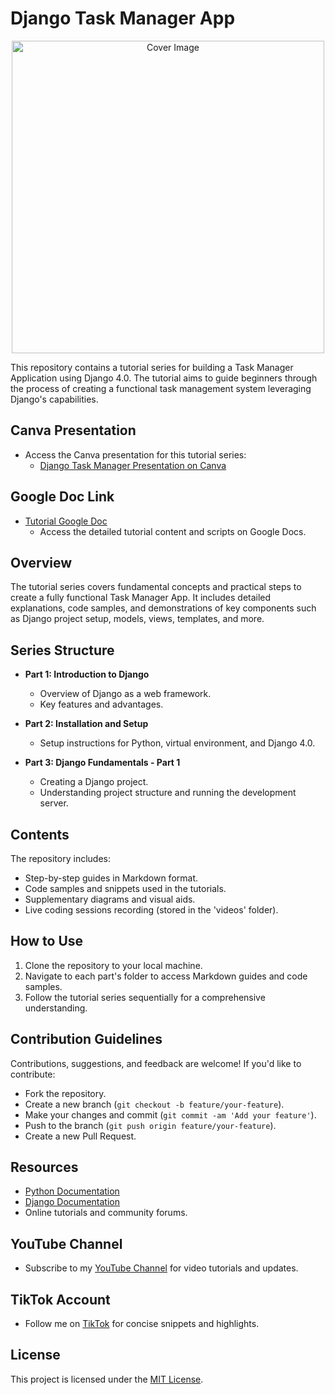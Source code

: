 # Django Task Manager App

<div align="center">
  <img src="https://github.com/IsmaelKiprop/Django-Task-Manager-App/assets/133222922/44ba8310-e9cd-4eee-9bf0-2269d2082d2c" alt="Cover Image" width="500">
</div>

This repository contains a tutorial series for building a Task Manager Application using Django 4.0. The tutorial aims to guide beginners through the process of creating a functional task management system leveraging Django's capabilities.

## Canva Presentation
- Access the Canva presentation for this tutorial series:
  - [Django Task Manager Presentation on Canva](https://www.canva.com/design/DAF4gZ_bBK0/ZsHsAJT6R2bwXoiGaAabKw/view?utm_content=DAF4gZ_bBK0&utm_campaign=designshare&utm_medium=link&utm_source=editor)

## Google Doc Link
- [Tutorial Google Doc](https://docs.google.com/document/d/1rWdcFDVQzK5Lvz2sq-gIFG4B_lKl23tvfPFypFqcLfk/edit?usp=sharing)
  - Access the detailed tutorial content and scripts on Google Docs.

## Overview

The tutorial series covers fundamental concepts and practical steps to create a fully functional Task Manager App. It includes detailed explanations, code samples, and demonstrations of key components such as Django project setup, models, views, templates, and more.

## Series Structure

- **Part 1: Introduction to Django**
  - Overview of Django as a web framework.
  - Key features and advantages.

- **Part 2: Installation and Setup**
  - Setup instructions for Python, virtual environment, and Django 4.0.

- **Part 3: Django Fundamentals - Part 1**
  - Creating a Django project.
  - Understanding project structure and running the development server.

## Contents

The repository includes:
- Step-by-step guides in Markdown format.
- Code samples and snippets used in the tutorials.
- Supplementary diagrams and visual aids.
- Live coding sessions recording (stored in the 'videos' folder).

## How to Use
1. Clone the repository to your local machine.
2. Navigate to each part's folder to access Markdown guides and code samples.
3. Follow the tutorial series sequentially for a comprehensive understanding.

## Contribution Guidelines
Contributions, suggestions, and feedback are welcome! If you'd like to contribute:
- Fork the repository.
- Create a new branch (`git checkout -b feature/your-feature`).
- Make your changes and commit (`git commit -am 'Add your feature'`).
- Push to the branch (`git push origin feature/your-feature`).
- Create a new Pull Request.

## Resources
- [Python Documentation](https://www.python.org/)
- [Django Documentation](https://docs.djangoproject.com/en/4.0/)
- Online tutorials and community forums.

## YouTube Channel
- Subscribe to my [YouTube Channel](https://www.youtube.com/@ismaeltechie) for video tutorials and updates.

## TikTok Account
- Follow me on [TikTok](https://www.tiktok.com/@ismaeltechie) for concise snippets and highlights.

## License
This project is licensed under the [MIT License](LICENSE).
